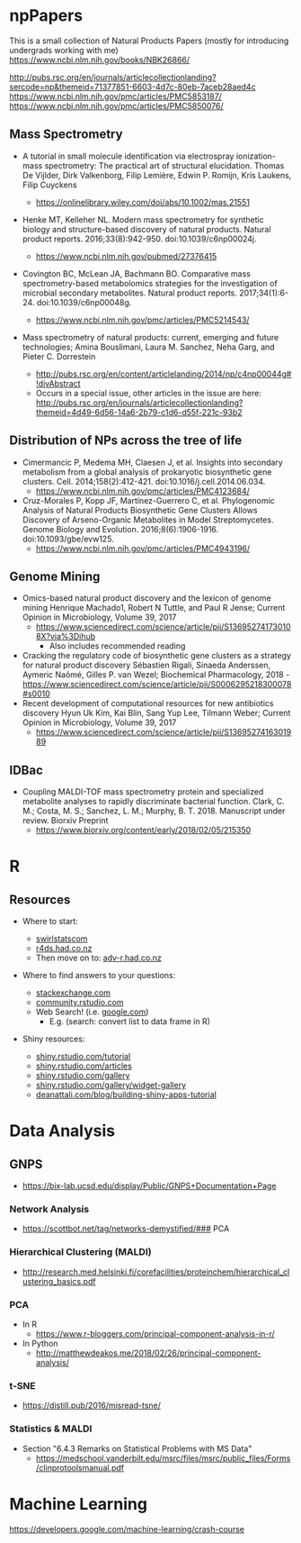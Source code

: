 
# npPapers
This is a small collection of Natural Products Papers (mostly for introducing undergrads working with me)
https://www.ncbi.nlm.nih.gov/books/NBK26866/

http://pubs.rsc.org/en/journals/articlecollectionlanding?sercode=np&themeid=71377851-6603-4d7c-80eb-7aceb28aed4c
https://www.ncbi.nlm.nih.gov/pmc/articles/PMC5853187/
https://www.ncbi.nlm.nih.gov/pmc/articles/PMC5850076/

## Mass Spectrometry
- A tutorial in small molecule identification via electrospray ionization-mass spectrometry: The practical art of structural elucidation. Thomas De Vijlder, Dirk Valkenborg, Filip Lemière, Edwin P. Romijn, Kris Laukens, Filip Cuyckens
    - https://onlinelibrary.wiley.com/doi/abs/10.1002/mas.21551
    


-  Henke MT, Kelleher NL. Modern mass spectrometry for synthetic biology and structure-based discovery of natural products. Natural product reports. 2016;33(8):942-950. doi:10.1039/c6np00024j.
    - https://www.ncbi.nlm.nih.gov/pubmed/27376415
- Covington BC, McLean JA, Bachmann BO. Comparative mass spectrometry-based metabolomics strategies for the investigation of microbial secondary metabolites. Natural product reports. 2017;34(1):6-24. doi:10.1039/c6np00048g.
    - https://www.ncbi.nlm.nih.gov/pmc/articles/PMC5214543/
- Mass spectrometry of natural products: current, emerging and future technologies;
Amina Bouslimani, Laura M. Sanchez, Neha Garg, and Pieter C. Dorrestein 
    - http://pubs.rsc.org/en/content/articlelanding/2014/np/c4np00044g#!divAbstract
    - Occurs in a special issue, other articles in the issue are here: http://pubs.rsc.org/en/journals/articlecollectionlanding?themeid=4d49-6d56-14a6-2b79-c1d6-d55f-221c-93b2
    

    
    
## Distribution of NPs across the tree of life
 - Cimermancic P, Medema MH, Claesen J, et al. Insights into secondary metabolism from a global analysis of prokaryotic biosynthetic gene clusters. Cell. 2014;158(2):412-421. doi:10.1016/j.cell.2014.06.034.
     - https://www.ncbi.nlm.nih.gov/pmc/articles/PMC4123684/
- Cruz-Morales P, Kopp JF, Martínez-Guerrero C, et al. Phylogenomic Analysis of Natural Products Biosynthetic Gene Clusters Allows Discovery of Arseno-Organic Metabolites in Model Streptomycetes. Genome Biology and Evolution. 2016;8(6):1906-1916. doi:10.1093/gbe/evw125.
    - https://www.ncbi.nlm.nih.gov/pmc/articles/PMC4943196/

## Genome Mining
- Omics-based natural product discovery and the lexicon of genome mining 
  Henrique Machado1, Robert N Tuttle, and Paul R Jense; Current Opinion in Microbiology, Volume 39, 2017
    - https://www.sciencedirect.com/science/article/pii/S136952741730108X?via%3Dihub
        - Also includes recommended reading
 - Cracking the regulatory code of biosynthetic gene clusters as a strategy for natural product discovery
 Sébastien Rigali, Sinaeda Anderssen, Aymeric Naômé, Gilles P. van Wezel; Biochemical Pharmacology, 2018
        - https://www.sciencedirect.com/science/article/pii/S0006295218300078#s0010
 - Recent development of computational resources for new antibiotics discovery
 Hyun Uk Kim, Kai Blin, Sang Yup Lee, Tilmann Weber; Current Opinion in Microbiology, Volume 39, 2017
     - https://www.sciencedirect.com/science/article/pii/S1369527416301989

## IDBac
- Coupling MALDI-TOF mass spectrometry protein and specialized metabolite analyses to rapidly discriminate bacterial function.
Clark, C. M.; Costa, M. S.; Sanchez, L. M.; Murphy, B. T.  2018. Manuscript under review. Biorxiv Preprint 
    - https://www.biorxiv.org/content/early/2018/02/05/215350
    
    
# R

## Resources

- Where to start:
    - [swirlstatscom](swirlstats.com)
    - [r4ds.had.co.nz](r4ds.had.co.nz)
    - Then move on to: [adv-r.had.co.nz](adv-r.had.co.nz)

- Where to find answers to your questions:
    - [stackexchange.com](stackexchange.com)
    - [community.rstudio.com](community.rstudio.com) 
    - Web Search! (i.e. [google.com](google.com))
        - E.g. (search: convert list to data frame in R)

- Shiny resources:
    - [shiny.rstudio.com/tutorial](shiny.rstudio.com/tutorial)
    - [shiny.rstudio.com/articles](shiny.rstudio.com/articles)
    - [shiny.rstudio.com/gallery](shiny.rstudio.com/gallery)
    - [shiny.rstudio.com/gallery/widget-gallery](shiny.rstudio.com/gallery/widget-gallery)
    - [deanattali.com/blog/building-shiny-apps-tutorial](deanattali.com/blog/building-shiny-apps-tutorial)
    
    
# Data Analysis

## GNPS
- https://bix-lab.ucsd.edu/display/Public/GNPS+Documentation+Page
### Network Analysis
- https://scottbot.net/tag/networks-demystified/### PCA 
### Hierarchical Clustering (MALDI)
- http://research.med.helsinki.fi/corefacilities/proteinchem/hierarchical_clustering_basics.pdf
### PCA 
- In R
    - https://www.r-bloggers.com/principal-component-analysis-in-r/
- In Python
    - http://matthewdeakos.me/2018/02/26/principal-component-analysis/
### t-SNE
- https://distill.pub/2016/misread-tsne/
### Statistics & MALDI
- Section "6.4.3 Remarks on Statistical Problems with MS Data"
    - https://medschool.vanderbilt.edu/msrc/files/msrc/public_files/Forms/clinprotoolsmanual.pdf

    
# Machine Learning
https://developers.google.com/machine-learning/crash-course

